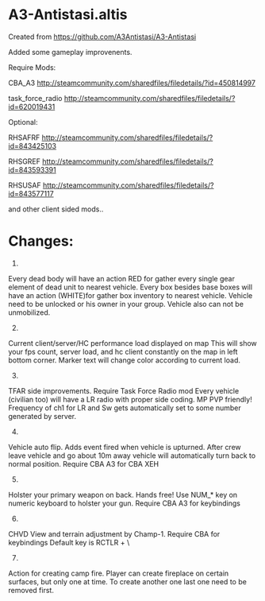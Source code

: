 # A3-Antistasi.altis
Created from https://github.com/A3Antistasi/A3-Antistasi

Added some gameplay improvenents.

Require Mods:

CBA_A3 http://steamcommunity.com/sharedfiles/filedetails/?id=450814997

task_force_radio http://steamcommunity.com/sharedfiles/filedetails/?id=620019431

Optional:

RHSAFRF http://steamcommunity.com/sharedfiles/filedetails/?id=843425103

RHSGREF http://steamcommunity.com/sharedfiles/filedetails/?id=843593391

RHSUSAF http://steamcommunity.com/sharedfiles/filedetails/?id=843577117

and other client sided mods..

# Changes:

1.
Every dead body will have an action RED for gather every single gear element of dead unit to nearest vehicle.
Every box besides base boxes will have an action (WHITE)for gather box inventory to nearest vehicle.
Vehicle need to be unlocked or his owner in your group. Vehicle also can not be unmobilized.

2.
Current client/server/HC performance load displayed on map
This will show your fps count, server load, and hc client constantly on the map in left bottom corner.
Marker text will change color according to current load.

3.
TFAR side improvements. Require Task Force Radio mod
Every vehicle (civilian too) will have a LR radio with proper side coding. MP PVP friendly!
Frequency of ch1 for LR and Sw gets automatically set to some number generated by server.

4.
Vehicle auto flip.
Adds event fired when vehicle is upturned.
After crew leave vehicle and go about 10m away vehicle will automatically turn back to normal position.
Require CBA A3 for CBA XEH

5.
Holster your primary weapon on back. Hands free!
Use NUM_* key on numeric keyboard to holster your gun.
Require CBA A3 for keybindings

6.
CHVD View and terrain adjustment by Champ-1.
Require CBA for keybindings
Default key is RCTLR + \

7.
Action for creating camp fire.
Player can create fireplace on certain surfaces, but only one at time.
To create another one last one need to be removed first.